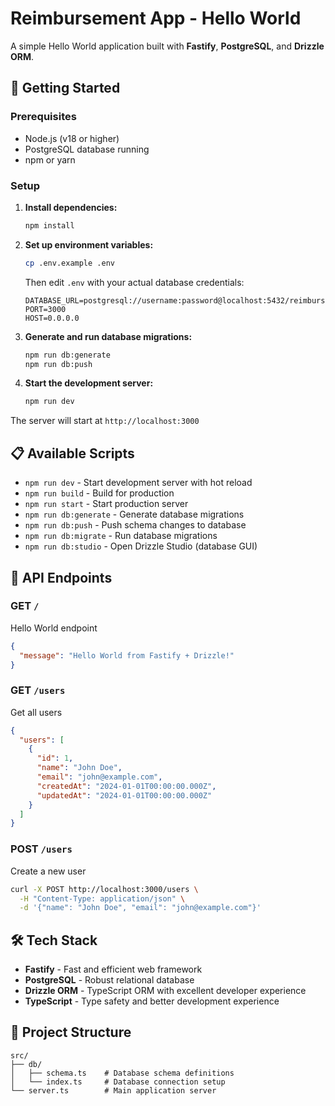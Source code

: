 # Reimbursement App - Hello World

A simple Hello World application built with **Fastify**, **PostgreSQL**, and **Drizzle ORM**.

## 🚀 Getting Started

### Prerequisites

- Node.js (v18 or higher)
- PostgreSQL database running
- npm or yarn

### Setup

1. **Install dependencies:**
   ```bash
   npm install
   ```

2. **Set up environment variables:**
   ```bash
   cp .env.example .env
   ```
   
   Then edit `.env` with your actual database credentials:
   ```
   DATABASE_URL=postgresql://username:password@localhost:5432/reimbursement
   PORT=3000
   HOST=0.0.0.0
   ```

3. **Generate and run database migrations:**
   ```bash
   npm run db:generate
   npm run db:push
   ```

4. **Start the development server:**
   ```bash
   npm run dev
   ```

The server will start at `http://localhost:3000`

## 📋 Available Scripts

- `npm run dev` - Start development server with hot reload
- `npm run build` - Build for production
- `npm run start` - Start production server
- `npm run db:generate` - Generate database migrations
- `npm run db:push` - Push schema changes to database
- `npm run db:migrate` - Run database migrations
- `npm run db:studio` - Open Drizzle Studio (database GUI)

## 🔗 API Endpoints

### GET `/`
Hello World endpoint
```json
{
  "message": "Hello World from Fastify + Drizzle!"
}
```

### GET `/users`
Get all users
```json
{
  "users": [
    {
      "id": 1,
      "name": "John Doe",
      "email": "john@example.com",
      "createdAt": "2024-01-01T00:00:00.000Z",
      "updatedAt": "2024-01-01T00:00:00.000Z"
    }
  ]
}
```

### POST `/users`
Create a new user
```bash
curl -X POST http://localhost:3000/users \
  -H "Content-Type: application/json" \
  -d '{"name": "John Doe", "email": "john@example.com"}'
```

## 🛠 Tech Stack

- **Fastify** - Fast and efficient web framework
- **PostgreSQL** - Robust relational database
- **Drizzle ORM** - TypeScript ORM with excellent developer experience
- **TypeScript** - Type safety and better development experience

## 📁 Project Structure

```
src/
├── db/
│   ├── schema.ts    # Database schema definitions
│   └── index.ts     # Database connection setup
└── server.ts        # Main application server
``` 